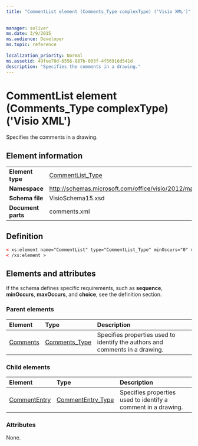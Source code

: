 ```yaml
---
title: "CommentList element (Comments_Type complexType) ('Visio XML')"
 
 
manager: soliver
ms.date: 3/9/2015
ms.audience: Developer
ms.topic: reference
 
localization_priority: Normal
ms.assetid: 49fee70d-6556-887b-003f-4f56916d541d
description: "Specifies the comments in a drawing."
---
```


# CommentList element (Comments_Type complexType) ('Visio XML')

Specifies the comments in a drawing.
  
## Element information

|||
|:-----|:-----|
|**Element type** <br/> |[CommentList_Type](commentlist_type-complextypevisio-xml.md) <br/> |
|**Namespace** <br/> |http://schemas.microsoft.com/office/visio/2012/main  <br/> |
|**Schema file** <br/> |VisioSchema15.xsd  <br/> |
|**Document parts** <br/> |comments.xml  <br/> |
   
## Definition

```XML
< xs:element name="CommentList" type="CommentList_Type" minOccurs="0" maxOccurs="1" >
< /xs:element >
```

## Elements and attributes

If the schema defines specific requirements, such as **sequence**, **minOccurs**, **maxOccurs**, and **choice**, see the definition section. 
  
### Parent elements

|**Element**|**Type**|**Description**|
|:-----|:-----|:-----|
|[Comments](comments-element-comments_type-complextypevisio-xml.md) <br/> |[Comments_Type](comments_type-complextypevisio-xml.md) <br/> |Specifies properties used to identify the authors and comments in a drawing.  <br/> |
   
### Child elements

|**Element**|**Type**|**Description**|
|:-----|:-----|:-----|
|[CommentEntry](commententry-element-commentlist_type-complextypevisio-xml.md) <br/> |[CommentEntry_Type](commententry_type-complextypevisio-xml.md) <br/> |Specifies properties used to identify a comment in a drawing.  <br/> |
   
### Attributes

None.
  

